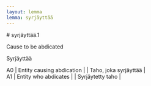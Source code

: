```yaml
---
layout: lemma
lemma: syrjäyttää
---
```


<div class="sense">
# <span class="sensename">syrjäyttää.1</span>

<span class="description">Cause to be abdicated</span>

<span class="description">Syrjäyttää</span>

A0 | Entity causing abdication |   | Taho, joka syrjäyttää |  
A1 | Entity who abdicates |   | Syrjäytetty taho |  

</div>

